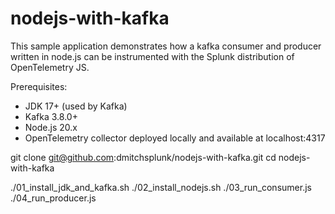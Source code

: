 # nodejs-with-kafka

This sample application demonstrates how a kafka consumer and producer
written in node.js can be instrumented with the Splunk distribution
of OpenTelemetry JS.

Prerequisites:

* JDK 17+ (used by Kafka) 
* Kafka 3.8.0+
* Node.js 20.x
* OpenTelemetry collector deployed locally and available at localhost:4317 

git clone git@github.com:dmitchsplunk/nodejs-with-kafka.git 
cd nodejs-with-kafka

./01_install_jdk_and_kafka.sh
./02_install_nodejs.sh
./03_run_consumer.js
./04_run_producer.js


